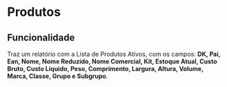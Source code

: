 # Produtos

## Funcionalidade

Traz um relatório com a Lista de Produtos Ativos, com os campos: **DK, Pai, Ean, Nome, Nome Reduzido, Nome Comercial, Kit, Estoque Atual, Custo Bruto, Custo Líquido, Peso, Comprimento, Largura, Altura, Volume, Marca, Classe, Grupo e Subgrupo**.

